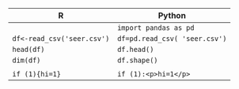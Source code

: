 

|R|Python |
|--|--|
| | ```import pandas as pd```|
| ```df<-read_csv('seer.csv')```| ```df=pd.read_csv( 'seer.csv')```  |
| ```head(df)```| ```df.head()``` |
| ```dim(df)```| ```df.shape()``` |
||
|  ```if (1){hi=1}``` | ```if (1):<p>hi=1</p>``` |
